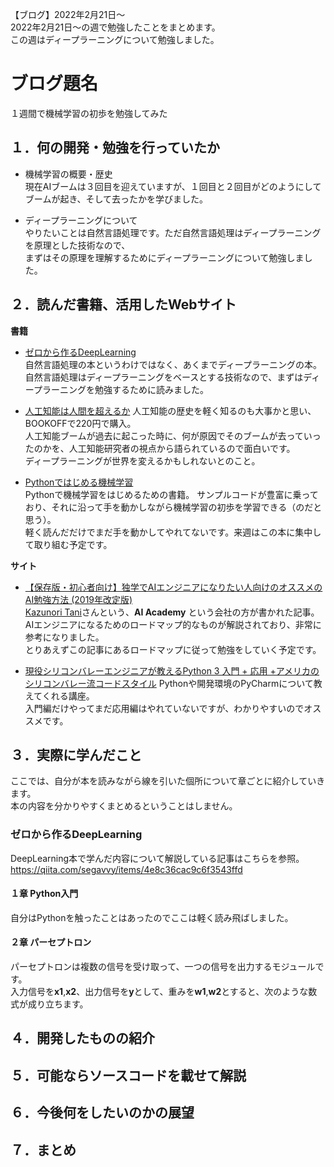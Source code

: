 【ブログ】2022年2月21日～  
2022年2月21日～の週で勉強したことをまとめます。  
この週はディープラーニングについて勉強しました。  



# ブログ題名
１週間で機械学習の初歩を勉強してみた

## １．何の開発・勉強を行っていたか
- 機械学習の概要・歴史  
現在AIブームは３回目を迎えていますが、１回目と２回目がどのようにしてブームが起き、そして去ったかを学びました。

- ディープラーニングについて  
やりたいことは自然言語処理です。ただ自然言語処理はディープラーニングを原理とした技術なので、  
まずはその原理を理解するためにディープラーニングについて勉強しました。


## ２．読んだ書籍、活用したWebサイト
**書籍**
- [ゼロから作るDeepLearning](https://www.amazon.co.jp/gp/product/4873117585/ref=dbs_a_def_rwt_hsch_vapi_taft_p1_i0)  
自然言語処理の本というわけではなく、あくまでディープラーニングの本。  
自然言語処理はディープラーニングをベースとする技術なので、まずはディープラーニングを勉強するために読みました。  

- [人工知能は人間を超えるか](https://www.amazon.co.jp/gp/product/B00UAAK07S/ref=dbs_a_def_rwt_hsch_vapi_tkin_p1_i1)
人工知能の歴史を軽く知るのも大事かと思い、BOOKOFFで220円で購入。  
人工知能ブームが過去に起こった時に、何が原因でそのブームが去っていったのかを、人工知能研究者の視点から語られているので面白いです。  
ディープラーニングが世界を変えるかもしれないとのこと。

- [Pythonではじめる機械学習](https://www.amazon.co.jp/gp/product/4873117984/ref=dbs_a_def_rwt_hsch_vapi_taft_p1_i0)  
Pythonで機械学習をはじめるための書籍。
サンプルコードが豊富に乗っており、それに沿って手を動かしながら機械学習の初歩を学習できる（のだと思う）。  
軽く読んだだけでまだ手を動かしてやれてないです。来週はこの本に集中して取り組む予定です。

**サイト**
- [【保存版・初心者向け】独学でAIエンジニアになりたい人向けのオススメのAI勉強方法 (2019年改定版)](https://qiita.com/tani_AI_Academy/items/ab2208e21a2215f8dfad)  
[Kazunori Tani](https://twitter.com/tankazunori0914)さんという、**AI Academy** という会社の方が書かれた記事。  
AIエンジニアになるためのロードマップ的なものが解説されており、非常に参考になりました。  
とりあえずこの記事にあるロードマップに従って勉強をしていく予定です。

- [現役シリコンバレーエンジニアが教えるPython 3 入門 + 応用 +アメリカのシリコンバレー流コードスタイル](https://www.udemy.com/course/python-beginner/)
Pythonや開発環境のPyCharmについて教えてくれる講座。  
入門編だけやってまだ応用編はやれていないですが、わかりやすいのでオススメです。

## ３．実際に学んだこと
ここでは、自分が本を読みながら線を引いた個所について章ごとに紹介していきます。  
本の内容を分かりやすくまとめるということはしません。

### ゼロから作るDeepLearning
DeepLearning本で学んだ内容について解説している記事はこちらを参照。  
https://qiita.com/segavvy/items/4e8c36cac9c6f3543ffd

#### １章 Python入門
自分はPythonを触ったことはあったのでここは軽く読み飛ばしました。

#### ２章 パーセプトロン
パーセプトロンは複数の信号を受け取って、一つの信号を出力するモジュールです。  
入力信号を**x1**,**x2**、出力信号を**y**として、重みを**w1**,**w2**とすると、次のような数式が成り立ちます。


## ４．開発したものの紹介




## ５．可能ならソースコードを載せて解説




## ６．今後何をしたいのかの展望




## ７．まとめ



